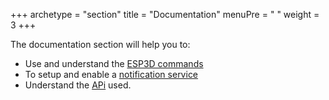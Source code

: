 +++
archetype = "section"
title = "Documentation"
menuPre = "<i class='fas fa-book'></i> "
weight = 3
+++

The documentation section will help you to:
  * Use and understand the [ESP3D commands](commands/)
  * To setup and enable a [notification service](notifications/)
  * Understand the [APi](api/) used.
